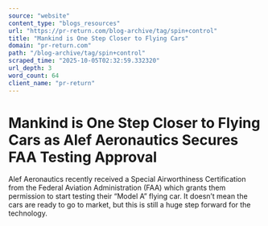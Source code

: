 ```yaml
---
source: "website"
content_type: "blogs_resources"
url: "https://pr-return.com/blog-archive/tag/spin+control"
title: "Mankind is One Step Closer to Flying Cars"
domain: "pr-return.com"
path: "/blog-archive/tag/spin+control"
scraped_time: "2025-10-05T02:32:59.332320"
url_depth: 3
word_count: 64
client_name: "pr-return"
---
```


# Mankind is One Step Closer to Flying Cars as Alef Aeronautics Secures FAA Testing Approval

Alef Aeronautics recently received a Special Airworthiness Certification from the Federal Aviation Administration (FAA) which grants them permission to start testing their “Model A” flying car. It doesn’t mean the cars are ready to go to market, but this is still a huge step forward for the technology.